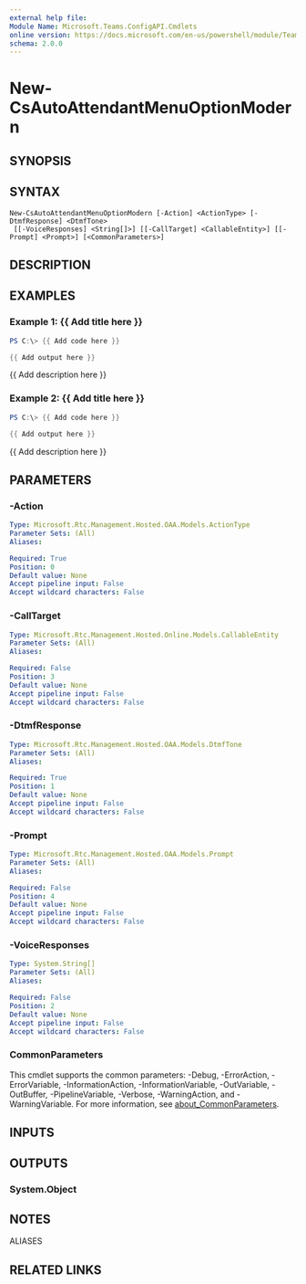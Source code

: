 ```yaml
---
external help file:
Module Name: Microsoft.Teams.ConfigAPI.Cmdlets
online version: https://docs.microsoft.com/en-us/powershell/module/Teams/new-csautoattendantmenuoptionmodern
schema: 2.0.0
---
```


# New-CsAutoAttendantMenuOptionModern

## SYNOPSIS


## SYNTAX

```
New-CsAutoAttendantMenuOptionModern [-Action] <ActionType> [-DtmfResponse] <DtmfTone>
 [[-VoiceResponses] <String[]>] [[-CallTarget] <CallableEntity>] [[-Prompt] <Prompt>] [<CommonParameters>]
```

## DESCRIPTION


## EXAMPLES

### Example 1: {{ Add title here }}
```powershell
PS C:\> {{ Add code here }}

{{ Add output here }}
```

{{ Add description here }}

### Example 2: {{ Add title here }}
```powershell
PS C:\> {{ Add code here }}

{{ Add output here }}
```

{{ Add description here }}

## PARAMETERS

### -Action


```yaml
Type: Microsoft.Rtc.Management.Hosted.OAA.Models.ActionType
Parameter Sets: (All)
Aliases:

Required: True
Position: 0
Default value: None
Accept pipeline input: False
Accept wildcard characters: False
```

### -CallTarget


```yaml
Type: Microsoft.Rtc.Management.Hosted.Online.Models.CallableEntity
Parameter Sets: (All)
Aliases:

Required: False
Position: 3
Default value: None
Accept pipeline input: False
Accept wildcard characters: False
```

### -DtmfResponse


```yaml
Type: Microsoft.Rtc.Management.Hosted.OAA.Models.DtmfTone
Parameter Sets: (All)
Aliases:

Required: True
Position: 1
Default value: None
Accept pipeline input: False
Accept wildcard characters: False
```

### -Prompt


```yaml
Type: Microsoft.Rtc.Management.Hosted.OAA.Models.Prompt
Parameter Sets: (All)
Aliases:

Required: False
Position: 4
Default value: None
Accept pipeline input: False
Accept wildcard characters: False
```

### -VoiceResponses


```yaml
Type: System.String[]
Parameter Sets: (All)
Aliases:

Required: False
Position: 2
Default value: None
Accept pipeline input: False
Accept wildcard characters: False
```

### CommonParameters
This cmdlet supports the common parameters: -Debug, -ErrorAction, -ErrorVariable, -InformationAction, -InformationVariable, -OutVariable, -OutBuffer, -PipelineVariable, -Verbose, -WarningAction, and -WarningVariable. For more information, see [about_CommonParameters](http://go.microsoft.com/fwlink/?LinkID=113216).

## INPUTS

## OUTPUTS

### System.Object

## NOTES

ALIASES

## RELATED LINKS


